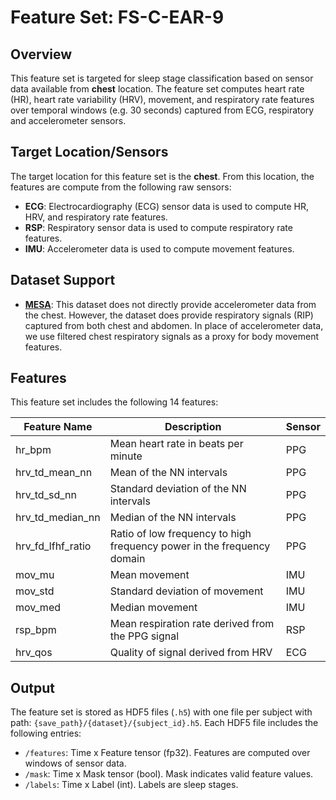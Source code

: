 # Feature Set: FS-C-EAR-9

## <span class="sk-h2-span">Overview</span>

This feature set is targeted for sleep stage classification based on sensor data available from __chest__ location. The feature set computes heart rate (HR), heart rate variability (HRV), movement, and respiratory rate features over temporal windows (e.g. 30 seconds) captured from ECG, respiratory and accelerometer sensors.

## <span class="sk-h2-span">Target Location/Sensors</span>

The target location for this feature set is the __chest__. From this location, the features are compute from the following raw sensors:

- **ECG**: Electrocardiography (ECG) sensor data is used to compute HR, HRV, and respiratory rate features.
- **RSP**: Respiratory sensor data is used to compute respiratory rate features.
- **IMU**: Accelerometer data is used to compute movement features.

## <span class="sk-h2-span">Dataset Support</span>

- **[MESA](../datasets/mesa.md)**: This dataset does not directly provide accelerometer data from the chest. However, the dataset does provide respiratory signals (RIP) captured from both chest and abdomen. In place of accelerometer data, we use filtered chest respiratory signals as a proxy for body movement features.

## <span class="sk-h2-span">Features</span>

This feature set includes the following 14 features:

| Feature Name | Description | Sensor |
| --- | --- | --- |
| hr_bpm | Mean heart rate in beats per minute | PPG |
| hrv_td_mean_nn | Mean of the NN intervals | PPG |
| hrv_td_sd_nn | Standard deviation of the NN intervals | PPG |
| hrv_td_median_nn | Median of the NN intervals | PPG |
| hrv_fd_lfhf_ratio | Ratio of low frequency to high frequency power in the frequency domain | PPG |
| mov_mu | Mean movement | IMU |
| mov_std | Standard deviation of movement | IMU |
| mov_med | Median movement | IMU |
| rsp_bpm | Mean respiration rate derived from the PPG signal | RSP |
| hrv_qos | Quality of signal derived from HRV | ECG |


## <span class="sk-h2-span">Output</span>

The feature set is stored as HDF5 files (`.h5`) with one file per subject with path: `{save_path}/{dataset}/{subject_id}.h5`. Each HDF5 file includes the following entries:

* `/features`: Time x Feature tensor (fp32). Features are computed over windows of sensor data.
* `/mask`: Time x Mask tensor (bool). Mask indicates valid feature values.
* `/labels`: Time x Label (int). Labels are sleep stages.
